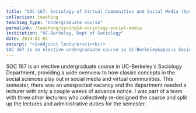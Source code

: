 ```yaml
---
title: "SOC-167: Sociology of Virtual Communities and Social Media (Spring 2014)"
collection: teaching
teaching_type: "Undergraduate course"
permalink: /teaching/spring14-sociology-social-media
institution: "UC-Berkeley, Dept of Sociology"
date: 2014-01-01
excerpt: "<i>Adjunct lecturer</i><br/>
SOC 167 is an elective undergraduate course in UC-Berkeley&apos;s Sociology Department, providing a wide overview to how classic concepts in the social sciences play out in social media and virtual communities"
---
```


SOC 167 is an elective undergraduate course in UC-Berkeley&apos;s Sociology Department, providing a wide overview to how classic concepts in the social sciences play out in social media and virtual communities. This semester, there was an unexpected vacancy and the department needed a lecturer with only a couple weeks of advance notice. I was part of a team with three other lecturers who collectively re-designed the course and split up the lectures and administrative duties for the semester.
